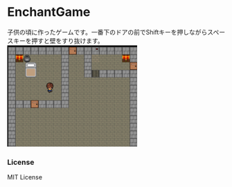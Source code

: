 # EnchantGame
子供の頃に作ったゲームです。一番下のドアの前でShiftキーを押しながらスペースキーを押すと壁をすり抜けます。
<img src="./image.png" width="300">

### License
MIT License
